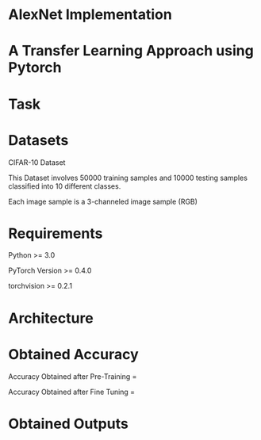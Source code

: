 # AlexNet Implementation 
# A Transfer Learning Approach using Pytorch

# Task

# Datasets
CIFAR-10 Dataset

This Dataset involves 50000 training samples and 10000 testing samples classified into 10 different classes.

Each image sample is a 3-channeled image sample (RGB)

# Requirements
Python >= 3.0

PyTorch Version >= 0.4.0

torchvision >= 0.2.1

# Architecture

# Obtained Accuracy
Accuracy Obtained after Pre-Training = 

Accuracy Obtained after Fine Tuning = 

# Obtained Outputs

